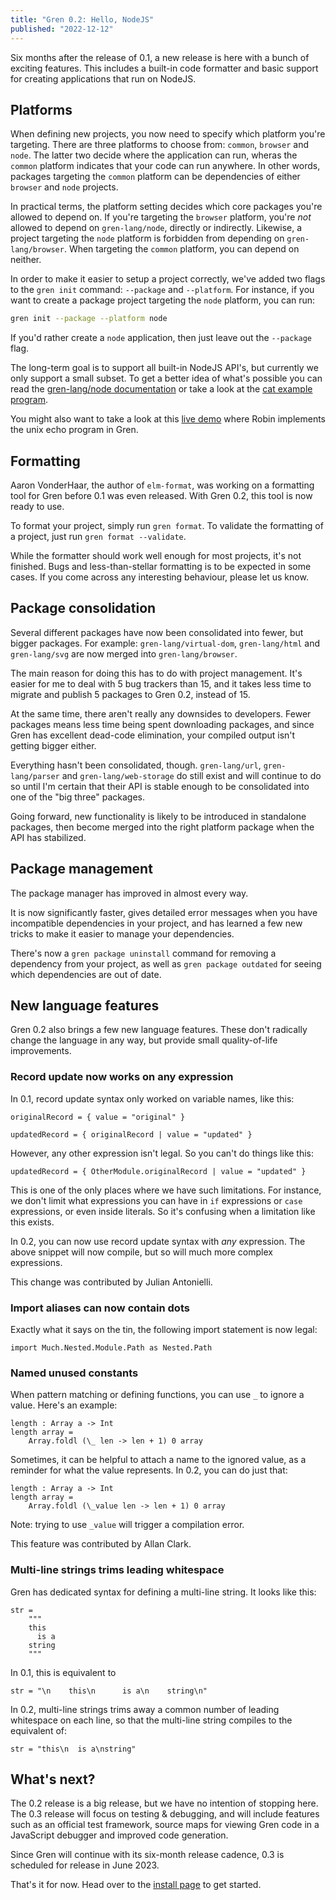 ```yaml
---
title: "Gren 0.2: Hello, NodeJS"
published: "2022-12-12"
---
```


Six months after the release of 0.1, a new release is here with a bunch of exciting features. This includes a built-in code formatter and basic support for creating applications that run on NodeJS.

## Platforms

When defining new projects, you now need to specify which platform you're targeting. There are three platforms to choose from: `common`, `browser` and `node`. The latter two decide where the application can run, wheras the `common` platform indicates that your code can run anywhere. In other words, packages targeting the `common` platform can be dependencies of either `browser` and `node` projects.

In practical terms, the platform setting decides which core packages you're allowed to depend on. If you're targeting the `browser` platform, you're _not_ allowed to depend on `gren-lang/node`, directly or indirectly. Likewise, a project targeting the `node` platform is forbidden from depending on `gren-lang/browser`. When targeting the `common` platform, you can depend on neither.

In order to make it easier to setup a project correctly, we've added two flags to the `gren init` command: `--package` and `--platform`. For instance, if you want to create a package project targeting the `node` platform, you can run:

```sh
gren init --package --platform node
```

If you'd rather create a `node` application, then just leave out the `--package` flag.

The long-term goal is to support all built-in NodeJS API's, but currently we only support a small subset. To get a better idea of what's possible you can read the [gren-lang/node documentation](https://packages.gren-lang.org/package/gren-lang/node) or take a look at the [cat example program](https://github.com/gren-lang/example-projects/tree/main/cat).

You might also want to take a look at this [live demo](https://www.youtube.com/watch?v=IGEOvIHDlBI) where Robin implements the unix echo program in Gren.

## Formatting

Aaron VonderHaar, the author of `elm-format`, was working on a formatting tool for Gren before 0.1 was even released. With Gren 0.2, this tool is now ready to use.

To format your project, simply run `gren format`. To validate the formatting of a project, just run `gren format --validate`.

While the formatter should work well enough for most projects, it's not finished. Bugs and less-than-stellar formatting is to be expected in some cases. If you come across any interesting behaviour, please let us know.

## Package consolidation

Several different packages have now been consolidated into fewer, but bigger packages. For example: `gren-lang/virtual-dom`, `gren-lang/html` and `gren-lang/svg` are now merged into `gren-lang/browser`.

The main reason for doing this has to do with project management. It's easier for me to deal with 5 bug trackers than 15, and it takes less time to migrate and publish 5 packages to Gren 0.2, instead of 15.

At the same time, there aren't really any downsides to developers. Fewer packages means less time being spent downloading packages, and since Gren has excellent dead-code elimination, your compiled output isn't getting bigger either.

Everything hasn't been consolidated, though. `gren-lang/url`, `gren-lang/parser` and `gren-lang/web-storage` do still exist and will continue to do so until I'm certain that their API is stable enough to be consolidated into one of the "big three" packages.

Going forward, new functionality is likely to be introduced in standalone packages, then become merged into the right platform package when the API has stabilized.

## Package management

The package manager has improved in almost every way.

It is now significantly faster, gives detailed error messages when you have incompatible dependencies in your project, and has learned a few new tricks to make it easier to manage your dependencies.

There's now a `gren package uninstall` command for removing a dependency from your project, as well as `gren package outdated` for seeing which dependencies are out of date.

## New language features

Gren 0.2 also brings a few new language features. These don't radically change the language in any way, but provide small quality-of-life improvements.

### Record update now works on any expression

In 0.1, record update syntax only worked on variable names, like this:

```gren
originalRecord = { value = "original" }

updatedRecord = { originalRecord | value = "updated" }
```

However, any other expression isn't legal. So you can't do things like this:

```gren
updatedRecord = { OtherModule.originalRecord | value = "updated" }
```

This is one of the only places where we have such limitations. For instance, we don't limit what expressions you can have in `if` expressions or `case` expressions, or even inside literals. So it's confusing when a limitation like this exists.

In 0.2, you can now use record update syntax with _any_ expression. The above snippet will now compile, but so will much more complex expressions.

This change was contributed by Julian Antonielli.

### Import aliases can now contain dots

Exactly what it says on the tin, the following import statement is now legal:

```gren
import Much.Nested.Module.Path as Nested.Path
```

### Named unused constants

When pattern matching or defining functions, you can use `_` to ignore a value. Here's an example:

```gren
length : Array a -> Int
length array =
    Array.foldl (\_ len -> len + 1) 0 array
```

Sometimes, it can be helpful to attach a name to the ignored value, as a reminder for what the value represents. In 0.2, you can do just that:

```gren
length : Array a -> Int
length array =
    Array.foldl (\_value len -> len + 1) 0 array
```

Note: trying to use `_value` will trigger a compilation error.

This feature was contributed by Allan Clark.

### Multi-line strings trims leading whitespace

Gren has dedicated syntax for defining a multi-line string. It looks like this:

```gren
str =
    """
    this
      is a
    string
    """
```

In 0.1, this is equivalent to

```gren
str = "\n    this\n      is a\n    string\n"
```

In 0.2, multi-line strings trims away a common number of leading whitespace on each line, so that the multi-line string compiles to the equivalent of:

```gren
str = "this\n  is a\nstring"
```

## What's next?

The 0.2 release is a big release, but we have no intention of stopping here. The 0.3 release will focus on testing & debugging, and will include features such as an official test framework, source maps for viewing Gren code in a JavaScript debugger and improved code generation.

Since Gren will continue with its six-month release cadence, 0.3 is scheduled for release in June 2023.

That's it for now. Head over to the [install page](/install) to get started.
